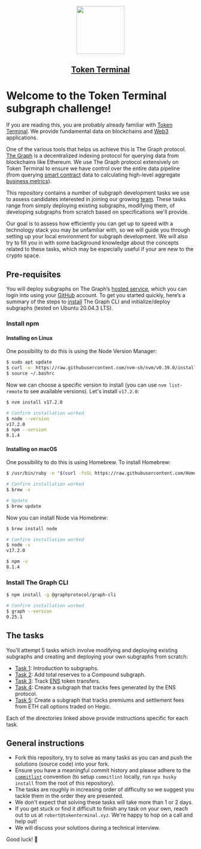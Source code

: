 <p align="center">
  <a href="https://tokenterminal.com">
    <img src="https://github.com/token-terminal/tt-analytics/raw/main/frontend/public/logo.png" height="128">
    <h2 align="center">Token Terminal</h2>
  </a>
</p>

# Welcome to the Token Terminal subgraph challenge!

If you are reading this, you are probably already familiar with [Token Terminal](https://www.tokenterminal.com/). We provide fundamental data on blockchains and [Web3](https://ethereum.org/en/developers/docs/web2-vs-web3/) applications.

One of the various tools that helps us achieve this is The Graph protocol. [The Graph](https://thegraph.com/) is a decentralized indexing protocol for querying data from blockchains like Ethereum. We use The Graph protocol extensively on Token Terminal to ensure we have control over the entire data pipeline (from querying [smart contract](https://ethereum.org/en/developers/docs/smart-contracts/) data to calculating high-level aggregate [business metrics](https://docs.tokenterminal.com/our-metrics)).

This repository contains a number of subgraph development tasks we use to assess candidates interested in joining our growing [team](https://docs.tokenterminal.com/careers). These tasks range from simply deploying existing subgraphs, modifying them, of developing subgraphs from scratch based on specifications we'll provide.

Our goal is to assess how efficiently you can get up to speed with a technology stack you may be unfamiliar with, so we will guide you through setting up your local environment for subgraph development. We will also try to fill you in with some background knowledge about the concepts related to these tasks, which may be especially useful if your are new to the crypto space.

## Pre-requisites

You will deploy subgraphs on The Graph’s [hosted service](https://thegraph.com/hosted-service/dashboard), which you can login into using your [GitHub](https://github.com/) account. To get you started quickly, here’s a summary of the steps to [install](https://thegraph.com/docs/developer/quick-start) The Graph CLI and initialize/deploy subgraphs (tested on Ubuntu 20.04.3 LTS).

### Install npm

#### Installing on Linux

One possibility to do this is using the Node Version Manager:

```bash
$ sudo apt update
$ curl -o- https://raw.githubusercontent.com/nvm-sh/nvm/v0.39.0/install.sh | bash # from https://github.com/nvm-sh/nvm#install--update-script
$ source ~/.bashrc
```

Now we can choose a specific version to install (you can use `nvm list-remote` to see available versions). Let's install `v17.2.0`:

```bash
$ nvm install v17.2.0

# Confirm installation worked
$ node --version
v17.2.0
$ npm --version
8.1.4
```

#### Installing on macOS

One possibility to do this is using Homebrew. To install Homebrew:

```bash
$ /usr/bin/ruby -e "$(curl -fsSL https://raw.githubusercontent.com/Homebrew/install/master/install)"

# Confirm installation worked
$ brew -v

# Update
$ brew update
```

Now you can install Node via Homebrew:

```bash
$ brew install node

# Confirm installation worked
$ node -v
v17.2.0

$ npm -v
8.1.4
```

### Install The Graph CLI

```bash
$ npm install -g @graphprotocol/graph-cli

# Confirm installation worked
$ graph --version
0.25.1
```

## The tasks

You'll attempt 5 tasks which involve modifying and deploying existing subgraphs and creating and deploying your own subgraphs from scratch:

- [Task 1](./task-1/README.md): Introduction to subgraphs.
- [Task 2](./task-2/README.md): Add total reserves to a Compound subgraph.
- [Task 3](./task-3/README.md): Track [ENS](https://ens.domains/) token transfers.
- [Task 4](./task-4/README.md): Create a subgraph that tracks fees generated by the ENS protocol.
- [Task 5](./task-5/README.md): Create a subgraph that tracks premiums and settlement fees from ETH call options traded on Hegic.

Each of the directories linked above provide instructions specific for each task.

## General instructions

- Fork this repository, try to solve as many tasks as you can and push the solutions (source code) into your fork.
- Ensure you have a meaningful commit history and please adhere to the [`commitlint`](https://commitlint.js.org/) convention (to setup `commitlint` locally, run `npx husky install` from the root of this repository).
- The tasks are roughly in increasing order of difficulty so we suggest you tackle them in the order they are presented.
- We don't expect that solving these tasks will take more than 1 or 2 days.
- If you get stuck or find it difficult to finish any task on your own, reach out to us at `robert@tokenterminal.xyz`. We're happy to hop on a call and help out!
- We will discuss your solutions during a technical interview.

Good luck! 💪
